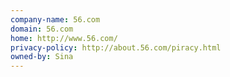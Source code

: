 ```yaml
---
company-name: 56.com
domain: 56.com
home: http://www.56.com/
privacy-policy: http://about.56.com/piracy.html
owned-by: Sina
---
```




